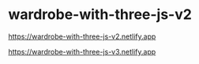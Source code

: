# wardrobe-with-three-js-v2

https://wardrobe-with-three-js-v2.netlify.app

https://wardrobe-with-three-js-v3.netlify.app
